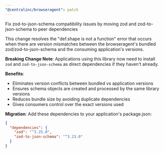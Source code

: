 ```yaml
---
"@centralinc/browseragent": patch
---
```


Fix zod-to-json-schema compatibility issues by moving zod and zod-to-json-schema to peer dependencies

This change resolves the "def.shape is not a function" error that occurs when there are version mismatches between the browseragent's bundled zod/zod-to-json-schema and the consuming application's versions.

**Breaking Change Note**: Applications using this library now need to install `zod` and `zod-to-json-schema` as direct dependencies if they haven't already.

**Benefits**:
- Eliminates version conflicts between bundled vs application versions
- Ensures schema objects are created and processed by the same library versions
- Reduces bundle size by avoiding duplicate dependencies
- Gives consumers control over the exact versions used

**Migration**: Add these dependencies to your application's package.json:
```json
{
  "dependencies": {
    "zod": "^3.25.0",
    "zod-to-json-schema": "^3.23.0"
  }
}
```
